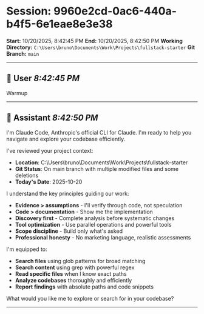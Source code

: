 # Session: 9960e2cd-0ac6-440a-b4f5-6e1eae8e3e38

**Start:** 10/20/2025, 8:42:45 PM
**End:** 10/20/2025, 8:42:50 PM
**Working Directory:** `C:\Users\bruno\Documents\Work\Projects\fullstack-starter`
**Git Branch:** `main`

---

## 👤 User _8:42:45 PM_

Warmup

---

## 🤖 Assistant _8:42:50 PM_

I'm Claude Code, Anthropic's official CLI for Claude. I'm ready to help you navigate and explore your codebase efficiently.

I've reviewed your project context:
- **Location**: C:\Users\bruno\Documents\Work\Projects\fullstack-starter
- **Git Status**: On main branch with multiple modified files and some deletions
- **Today's Date**: 2025-10-20

I understand the key principles guiding our work:
- **Evidence > assumptions** - I'll verify through code, not speculation
- **Code > documentation** - Show me the implementation
- **Discovery first** - Complete analysis before systematic changes
- **Tool optimization** - Use parallel operations and powerful tools
- **Scope discipline** - Build only what's asked
- **Professional honesty** - No marketing language, realistic assessments

I'm equipped to:
- **Search files** using glob patterns for broad matching
- **Search content** using grep with powerful regex
- **Read specific files** when I know exact paths
- **Analyze codebases** thoroughly and efficiently
- **Report findings** with absolute paths and code snippets

What would you like me to explore or search for in your codebase?

---

